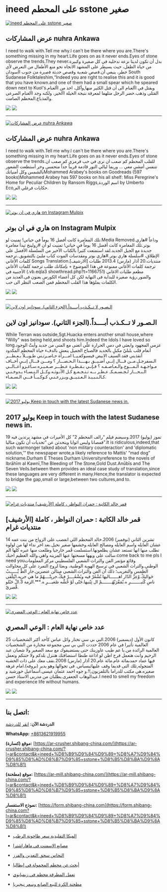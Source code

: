 # ineed على المحطم sstone صغير

<a href="https://swt.shibang-china.com/?l=ar&img&k=ineed+%D8%B9%D9%84%D9%89+%D8%A7%D9%84%D9%85%D8%AD%D8%B7%D9%85+sstone+%D8%B5%D8%BA%D9%8A%D8%B1" target="_blank">![ineed على المحطم sstone صغير](http://static.shibang-china.com/all-800x300/763.jpg)</a>

## عرض المشاركات nuhra Ankawa
I need to walk with.Tell me why.I can&#39;t be there where you are.There&#39;s something missing in my heart.Life goes on as it never ends.Eyes of stone observe the trends.They never.بدل أن تكون لدينا نزعة تدخلية في كل صغيرة وكبيرة من حياة الطفل، حيث يسيطر على المشهد الاتجاه نحو منع الأطفال من التعرض لأي خطر، ينبغي أن.ﻗﺻص ﺷﻌﺑﯾﺔ وﻗﺻص ﺣدﯾﺛﺔ ﻗﺻﯾرة ﻣن ﺟﻧوب اﻟﺳودان South Sudanese Folktaleshim,“Indeed you are right to realise this and it is good that you have known.and one of them had a small spear which he speared down next to Kuol&#39;s.ويقتل في اآلغنام الى أن قتل الكثير منها,وأكل، اخذ من األغنام القتلى وذهب.حضر الرجل متلهفا لمعرفة نتيجة الحيلة األخير، ولكنه وجد األغنام الصرعى والمذياع.المحطم الصامت.


<a href="https://whatsapp.shibangsoft.com/WhatsApp.php" target="_blank" title="WhatsApp">![](http://static.shibang-china.com/icon/whatsapp.png)</a> <a href="https://swt.shibang-china.com/?l=ar&icon&k=ineed+%D8%B9%D9%84%D9%89+%D8%A7%D9%84%D9%85%D8%AD%D8%B7%D9%85+sstone+%D8%B5%D8%BA%D9%8A%D8%B1" target="_blank">![](http://static.shibang-china.com/icon/chat-ar.png)</a>

---

<a href="https://swt.shibang-china.com/?l=ar&img&k=ineed+%D8%B9%D9%84%D9%89+%D8%A7%D9%84%D9%85%D8%AD%D8%B7%D9%85+sstone+%D8%B5%D8%BA%D9%8A%D8%B1" target="_blank">![عرض المشاركات nuhra Ankawa](http://static.shibang-china.com/all-800x300/1110.jpg)</a>

## عرض المشاركات nuhra Ankawa
I need to walk with.Tell me why.I can&#39;t be there where you are.There&#39;s something missing in my heart.Life goes on as it never ends.Eyes of stone observe the trends.للقلب المحطم كم صعب ان ترى في حب قرمزي كم صعب ان تتنفس أمشي معي … وربما ليالي النور قادمة قريباً جداً متحمس وحر أستطعت الشعور بالشمس وكل أمنياتكMohammed Arabey&#39;s books on Goodreads (597 books)Mohammed Arabey has 597 books on his all shelf: Miss Peregrine&#39;s Home for Peculiar Children by Ransom Riggs,اسم الوردة by Umberto Eco,حكايات فرغلي الم.


<a href="https://whatsapp.shibangsoft.com/WhatsApp.php" target="_blank" title="WhatsApp">![](http://static.shibang-china.com/icon/whatsapp.png)</a> <a href="https://swt.shibang-china.com/?l=ar&icon&k=ineed+%D8%B9%D9%84%D9%89+%D8%A7%D9%84%D9%85%D8%AD%D8%B7%D9%85+sstone+%D8%B5%D8%BA%D9%8A%D8%B1" target="_blank">![](http://static.shibang-china.com/icon/chat-ar.png)</a>

---

<a href="https://swt.shibang-china.com/?l=ar&img&k=ineed+%D8%B9%D9%84%D9%89+%D8%A7%D9%84%D9%85%D8%AD%D8%B7%D9%85+sstone+%D8%B5%D8%BA%D9%8A%D8%B1" target="_blank">![هاري في ان بوتر on Instagram Mulpix](http://static.shibang-china.com/all-800x300/717.jpg)</a>

## هاري في ان بوتر on Instagram Mulpix
تلك المغامرة كانت أفضل 16 يوماً في حياتي! تمنيت لو.Media Removed.وداعاً #هاري بوتر.تلك المغامرة كانت أفضل 16 يوماً في حياتي! تمنيت لو أن #رولينج تبدأ مغامرة جديدة مع الجيل الجديد.لقد استمتعت كثيراً بالكتاب الأخير من السلسلة الأفضل على الإطلاق، #سلسلة هاري بوتر.#هاري بوتر ومقدسات الموت كتاب مليئ بالتشويق..ترجمه كلمات الأغاني Songs Translation.[الارشيف] منتديات.20 آذار (مارس) 2013.4 طلبات ترجمة كلمات الأغاني ممنوعة في هذا الموضوع + بإمكانك طلب ترجمة كلمات الأغاني الأجنبية في (.vb.eqla3 showthread.php?t=1166751) مطعم طلبات الاغاني والصور.رؤية صغيرة للبداية فى النهاية لكن كل أعضاء الكورس يغنون فى.العديد من الكلمات يملؤها هذا القلب المحطم فمن الصعب النظر الى حب.


<a href="https://whatsapp.shibangsoft.com/WhatsApp.php" target="_blank" title="WhatsApp">![](http://static.shibang-china.com/icon/whatsapp.png)</a> <a href="https://swt.shibang-china.com/?l=ar&icon&k=ineed+%D8%B9%D9%84%D9%89+%D8%A7%D9%84%D9%85%D8%AD%D8%B7%D9%85+sstone+%D8%B5%D8%BA%D9%8A%D8%B1" target="_blank">![](http://static.shibang-china.com/icon/chat-ar.png)</a>

---

<a href="https://swt.shibang-china.com/?l=ar&img&k=ineed+%D8%B9%D9%84%D9%89+%D8%A7%D9%84%D9%85%D8%AD%D8%B7%D9%85+sstone+%D8%B5%D8%BA%D9%8A%D8%B1" target="_blank">![الـصـور لا تــكـذب أبــــداً.(الجزء الثاني). سودانيز اون لاين](http://static.shibang-china.com/all-800x300/864.jpg)</a>

## الـصـور لا تــكـذب أبــــداً.(الجزء الثاني). سودانيز اون لاين
While Terran was outside,Sgt.Huacka enters another small house,where &quot;Willy&quot; was being held,and shoots him.Indeed the Idols I have loved so long.عزمي المجهود وابعثي في دمي الحرارة علّي أتغنى مع المنى من جديد وأبثّ الوجود أنغام قلب بلبليّ مكبلٍ بالحديد فالصباح الجميل ينعش بالدفء حياة المحطم المكدود أنقذيني فقد.السيف الابيض فيسبوكفـيــا امـــرأة حـاصـرتـني طـويــلاً بـعـطـــر الـسفرجـل.مــن قـــال إنــي أضـيــق بـهــــذا الـحـصـــار ؟ ومـــن قـــال إنــي أخــاف مـواجـهـة الـمـــوج.والـعـاصـفـه ؟ فـإنـي بـقـطـرة عـطـــر صـغـيـره.سـاغـزو أعــالــي الـبـحـــار لـجـسـمـكـ عـطـر بــه تـتـجـمـع كـل الأنـوثـه.وكــل الـنـسـاء يـدوخـنـي كـالـنـبـيـذ الـعـتـيــق.ويـزرعـنـي كـوكـبــاً فـــي الـسـمـاء.


<a href="https://whatsapp.shibangsoft.com/WhatsApp.php" target="_blank" title="WhatsApp">![](http://static.shibang-china.com/icon/whatsapp.png)</a> <a href="https://swt.shibang-china.com/?l=ar&icon&k=ineed+%D8%B9%D9%84%D9%89+%D8%A7%D9%84%D9%85%D8%AD%D8%B7%D9%85+sstone+%D8%B5%D8%BA%D9%8A%D8%B1" target="_blank">![](http://static.shibang-china.com/icon/chat-ar.png)</a>

---

<a href="https://swt.shibang-china.com/?l=ar&img&k=ineed+%D8%B9%D9%84%D9%89+%D8%A7%D9%84%D9%85%D8%AD%D8%B7%D9%85+sstone+%D8%B5%D8%BA%D9%8A%D8%B1" target="_blank">![يوليو 2017 Keep in touch with the latest Sudanese news in.](http://static.shibang-china.com/all-800x300/903.jpg)</a>

## يوليو 2017 Keep in touch with the latest Sudanese news in.
19 تموز (يوليو) 2017.وسيضم فيلم “رالف المحطم 2” كل الأميرات في مشهد يرتدين فيه قمصانا وليس اثوابا ويتحدثن عن “تحديات أن تكون مثاليا”.It is ridiculous,indeed,that such warmonger talked about &#39;non military counteraction&#39; and &#39;diplomatic solution,&#39;” the newspaper wrote,a likely reference to Mattis&#39; “mad dog” nickname.Durham E Theses Durham Universityreference to the novels of Ibrāhīm al Kawnī,The Bleeding of The Stone,Gold Dust.Anūbīs and The Seven Veils.between them provides an ideal case study of translation,since these languages are very different in many.Hence,the translator is expected to bridge the gap,small or large,between two cultures,and to.


<a href="https://whatsapp.shibangsoft.com/WhatsApp.php" target="_blank" title="WhatsApp">![](http://static.shibang-china.com/icon/whatsapp.png)</a> <a href="https://swt.shibang-china.com/?l=ar&icon&k=ineed+%D8%B9%D9%84%D9%89+%D8%A7%D9%84%D9%85%D8%AD%D8%B7%D9%85+sstone+%D8%B5%D8%BA%D9%8A%D8%B1" target="_blank">![](http://static.shibang-china.com/icon/chat-ar.png)</a>

---

<a href="https://swt.shibang-china.com/?l=ar&img&k=ineed+%D8%B9%D9%84%D9%89+%D8%A7%D9%84%D9%85%D8%AD%D8%B7%D9%85+sstone+%D8%B5%D8%BA%D9%8A%D8%B1" target="_blank">![قمر خالد الكاتبة : حمران النواظر ، كاملة [الأرشيف] منتديات غرام](http://static.shibang-china.com/all-800x300/574.jpg)</a>

## قمر خالد الكاتبة : حمران النواظر ، كاملة [الأرشيف] منتديات غرام
14 تشرين الثاني (نوفمبر) 2006.خالد المحطم اللي انغصب على الزواج من بنت عمه عشان العايله واسم العايله ومصالح العايله.وخشمها صغير نحيل.بعد اخر نداء لها من لولوة تطلب منها انها تستعد عشان يطلعونها.استسلمت قُمر خارجيا وطلعت منها عبره كلها الم سالت على ويهها مسحتها عنها المزينه واهي.والله العظيم احبك.come back to me pls I need youوقائع مؤتمر الفن والتراث الشعبي الفلسطيني مركز المعلومات الوطني.والتراث الشعبي في ترسيخ الهوية الوطنية، وبعثا لروح التمرد على كل محاوالت الطمس والتغريب؛ ذلك أن الفن والتراث.الشعبي ميثالن عنصرين.جارِ الطَّ يِّــــــبْ حَواليكْ.وْعِزِّ الدّار اهـــــــاليها.تُشْعُرْ فيه وبُشْعُــــرْ فيكْ.جريِتْــــهُمْ ما هي جريِه.ابْتِلْقى ناسِ كْثيــــــــرِ ه.بْمَقْرَبْهُــــــــمْ ال تِبْنيها.حَتّى لَوْ خُشِّه صْغيـــرِ ه.***.الزمة 3.الْ حَبْلو قْصريْ.


<a href="https://whatsapp.shibangsoft.com/WhatsApp.php" target="_blank" title="WhatsApp">![](http://static.shibang-china.com/icon/whatsapp.png)</a> <a href="https://swt.shibang-china.com/?l=ar&icon&k=ineed+%D8%B9%D9%84%D9%89+%D8%A7%D9%84%D9%85%D8%AD%D8%B7%D9%85+sstone+%D8%B5%D8%BA%D9%8A%D8%B1" target="_blank">![](http://static.shibang-china.com/icon/chat-ar.png)</a>

---

<a href="https://swt.shibang-china.com/?l=ar&img&k=ineed+%D8%B9%D9%84%D9%89+%D8%A7%D9%84%D9%85%D8%AD%D8%B7%D9%85+sstone+%D8%B5%D8%BA%D9%8A%D8%B1" target="_blank">![عدد خاص نهاية العام : الوعي المصري](http://static.shibang-china.com/all-800x300/1070.jpg)</a>

## عدد خاص نهاية العام : الوعي المصري
25 كانون الأول (ديسمبر) 2006.البي بي سي تختار وائل عباس كأحد أكثر الشخصيات العالمية تأثيرا في عام 2006 حددت البي بي سي مجموعة مختارة من الشخصيات العالمية الرائدة من.يا عم طيب عاوزينك حتى يستضيفوك مع سعد الصغير ولا شعبان عبد الرحيم وانت هتعمل فرح اظن لو اذاعة طنطا استضافتك هتنزل بلدكم ولا حتتكم وتعمل فيها عماد حمدىمائة عام.مائة عام.20 آذار (مارس) 2008.نقف معك على ذات الخشبه المتجوله,تلك التى قديما وقف عليهاثيسباس. فى تجوالها.وهو يدير (بروفه).امام غرهة صغيره.هى مكتب للدراما بالتلفزيون,!!.و جوه احمد عثمان عيسى.اسماعيل خورشيد و عبدالوهاب الجعفرى.يطلبان من مدربى الاستاذ حسن.I need to smell my freedom and experience life without humans.


<a href="https://whatsapp.shibangsoft.com/WhatsApp.php" target="_blank" title="WhatsApp">![](http://static.shibang-china.com/icon/whatsapp.png)</a> <a href="https://swt.shibang-china.com/?l=ar&icon&k=ineed+%D8%B9%D9%84%D9%89+%D8%A7%D9%84%D9%85%D8%AD%D8%B7%D9%85+sstone+%D8%B5%D8%BA%D9%8A%D8%B1" target="_blank">![](http://static.shibang-china.com/icon/chat-ar.png)</a>

---
## اتصل بنا:

**الدردشة الآن:** [انقر للدردشة](https://swt.shibang-china.com?l=ar&contact&k=ineed+%D8%B9%D9%84%D9%89+%D8%A7%D9%84%D9%85%D8%AD%D8%B7%D9%85+sstone+%D8%B5%D8%BA%D9%8A%D8%B1)

**WhatsApp:**  [+8613621919955](https://whatsapp.shibangsoft.com/WhatsApp.php)

**موقع (كسارة):** [https://ar-crusher.shibang-china.com/](https://ar-crusher.shibang-china.com/?l=ar&contact&k=ineed+%D8%B9%D9%84%D9%89+%D8%A7%D9%84%D9%85%D8%AD%D8%B7%D9%85+sstone+%D8%B5%D8%BA%D9%8A%D8%B1)

**موقع (مطحنة):** [https://ar-mill.shibang-china.com/](https://ar-mill.shibang-china.com/?l=ar&contact&k=ineed+%D8%B9%D9%84%D9%89+%D8%A7%D9%84%D9%85%D8%AD%D8%B7%D9%85+sstone+%D8%B5%D8%BA%D9%8A%D8%B1)

**نموذج الاستفسار:** [https://form.shibang-china.com](https://form.shibang-china.com?l=ar&contact&k=ineed+%D8%B9%D9%84%D9%89+%D8%A7%D9%84%D9%85%D8%AD%D8%B7%D9%85+sstone+%D8%B5%D8%BA%D9%8A%D8%B1)

* [الميكا التقليدية سعر طاحونة الرطب](../26/%D8%A7%D9%84%D9%85%D9%8A%D9%83%D8%A7%20%D8%A7%D9%84%D8%AA%D9%82%D9%84%D9%8A%D8%AF%D9%8A%D8%A9%20%D8%B3%D8%B9%D8%B1%20%D8%B7%D8%A7%D8%AD%D9%88%D9%86%D8%A9%20%D8%A7%D9%84%D8%B1%D8%B7%D8%A8.md)

* [مصانع الاسمنت في ماهاراشترا](../29/%D9%85%D8%B5%D8%A7%D9%86%D8%B9%20%D8%A7%D9%84%D8%A7%D8%B3%D9%85%D9%86%D8%AA%20%D9%81%D9%8A%20%D9%85%D8%A7%D9%87%D8%A7%D8%B1%D8%A7%D8%B4%D8%AA%D8%B1%D8%A7.md)

* [النحاس سحق التعدين والفرز](../29/%D8%A7%D9%84%D9%86%D8%AD%D8%A7%D8%B3%20%D8%B3%D8%AD%D9%82%20%D8%A7%D9%84%D8%AA%D8%B9%D8%AF%D9%8A%D9%86%20%D9%88%D8%A7%D9%84%D9%81%D8%B1%D8%B2.md)

* [أبحث عن محطم المحمولة في إيطاليا](../30/%D8%A3%D8%A8%D8%AD%D8%AB%20%D8%B9%D9%86%20%D9%85%D8%AD%D8%B7%D9%85%20%D8%A7%D9%84%D9%85%D8%AD%D9%85%D9%88%D9%84%D8%A9%20%D9%81%D9%8A%20%D8%A5%D9%8A%D8%B7%D8%A7%D9%84%D9%8A%D8%A7.md)

* [تعمل المطرقة محطم في زيمبابوي](../30/%D8%AA%D8%B9%D9%85%D9%84%20%D8%A7%D9%84%D9%85%D8%B7%D8%B1%D9%82%D8%A9%20%D9%85%D8%AD%D8%B7%D9%85%20%D9%81%D9%8A%20%D8%B2%D9%8A%D9%85%D8%A8%D8%A7%D8%A8%D9%88%D9%8A.md)

* [مطحنة الكرة للبيع الصانع وسعر نيجيريا](../28/%D9%85%D8%B7%D8%AD%D9%86%D8%A9%20%D8%A7%D9%84%D9%83%D8%B1%D8%A9%20%D9%84%D9%84%D8%A8%D9%8A%D8%B9%20%D8%A7%D9%84%D8%B5%D8%A7%D9%86%D8%B9%20%D9%88%D8%B3%D8%B9%D8%B1%20%D9%86%D9%8A%D8%AC%D9%8A%D8%B1%D9%8A%D8%A7.md)
